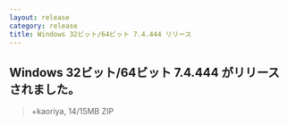 ```yaml
---
layout: release
category: release
title: Windows 32ビット/64ビット 7.4.444 リリース
---
```

## Windows 32ビット/64ビット 7.4.444 がリリースされました。

> +kaoriya, 14/15MB ZIP
